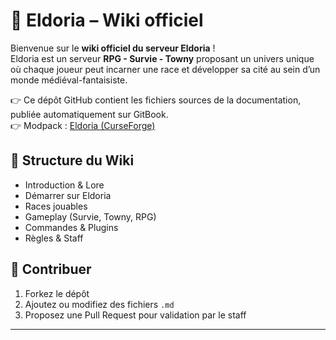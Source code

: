# 🏰 Eldoria – Wiki officiel

Bienvenue sur le **wiki officiel du serveur Eldoria** !  
Eldoria est un serveur **RPG - Survie - Towny** proposant un univers unique où chaque joueur peut incarner une race et développer sa cité au sein d’un monde médiéval-fantaisiste.

👉 Ce dépôt GitHub contient les fichiers sources de la documentation, publiée automatiquement sur GitBook.  
👉 Modpack : [Eldoria (CurseForge)](https://www.curseforge.com/minecraft/modpacks/eldoria-fr)

## 📂 Structure du Wiki
- Introduction & Lore
- Démarrer sur Eldoria
- Races jouables
- Gameplay (Survie, Towny, RPG)
- Commandes & Plugins
- Règles & Staff

## 🤝 Contribuer
1. Forkez le dépôt
2. Ajoutez ou modifiez des fichiers `.md`
3. Proposez une Pull Request pour validation par le staff

---
